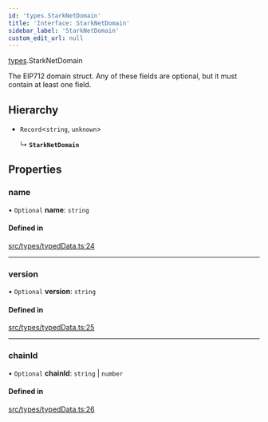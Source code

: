 ```yaml
---
id: 'types.StarkNetDomain'
title: 'Interface: StarkNetDomain'
sidebar_label: 'StarkNetDomain'
custom_edit_url: null
---
```


[types](../namespaces/types.md).StarkNetDomain

The EIP712 domain struct. Any of these fields are optional, but it must contain at least one field.

## Hierarchy

- `Record`<`string`, `unknown`\>

  ↳ **`StarkNetDomain`**

## Properties

### name

• `Optional` **name**: `string`

#### Defined in

[src/types/typedData.ts:24](https://github.com/0xs34n/starknet.js/blob/develop/src/types/typedData.ts#L24)

---

### version

• `Optional` **version**: `string`

#### Defined in

[src/types/typedData.ts:25](https://github.com/0xs34n/starknet.js/blob/develop/src/types/typedData.ts#L25)

---

### chainId

• `Optional` **chainId**: `string` \| `number`

#### Defined in

[src/types/typedData.ts:26](https://github.com/0xs34n/starknet.js/blob/develop/src/types/typedData.ts#L26)
